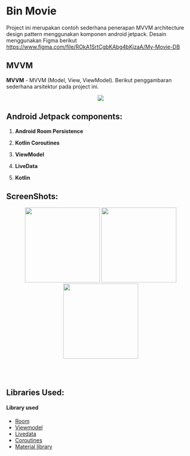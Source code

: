 # Bin Movie
Project ini merupakan contoh sederhana penerapan MVVM architecture design pattern menggunakan komponen android jetpack.
Desain menggunakan Figma berikut https://www.figma.com/file/ROkA1SrtCgbKAbg4bKjzaA/My-Movie-DB

## MVVM

__MVVM__ - MVVM (Model, View, ViewModel). Berikut penggambaran sederhana arsitektur pada project ini.


<p align="center">
  <img src="https://user-images.githubusercontent.com/60071765/94697016-50584e00-0355-11eb-924e-4ea28814b94e.png">
</p>


## Android Jetpack components:
1. __Android Room Persistence__

2. __Kotlin Coroutines__

3. __ViewModel__

5. __LiveData__

6. __Kotlin__

## ScreenShots:
<p align="center">
  <img src="https://via.placeholder.com/720x1280.png" width="200">
  <img src="https://via.placeholder.com/720x1280.png" width="200">
  <img src="https://via.placeholder.com/720x1280.png" width="200">
</p>
<br>
<br>

## Libraries Used:
<h4>Library used</h4>
<ul>
<li><a href="https://developer.android.com/topic/libraries/architecture/room" target="_blank">Room</a></li>
<li><a href="https://developer.android.com/topic/libraries/architecture/viewmodel" target="_blank">Viewmodel</a></li>
<li><a href="https://developer.android.com/topic/libraries/architecture/livedata">Livedata</a></li>
<li><a href="https://developer.android.com/kotlin/coroutines" target="_blank">Coroutines</a></li>
<li><a href="https://material.io/develop/android/docs/getting-started/" target="_blank">Material library</a></li>
</ul>
